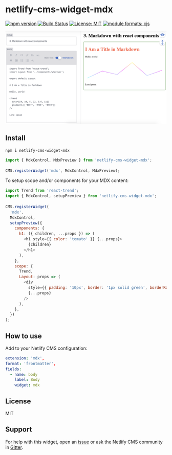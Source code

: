 # netlify-cms-widget-mdx

[![npm version][version-badge]][version]
[![Build Status][build-badge]][build]
[![License: MIT][license-badge]][license]
[![module formats: cjs][module-formats-badge]][unpkg-bundle]

![preview](docs/preview.png)

## Install

```shell
npm i netlify-cms-widget-mdx
```

```js
import { MdxControl, MdxPreview } from 'netlify-cms-widget-mdx';

CMS.registerWidget('mdx', MdxControl, MdxPreview);
```

To setup scope and/or components for your MDX content:

```js
import Trend from 'react-trend';
import { MdxControl, setupPreview } from 'netlify-cms-widget-mdx';

CMS.registerWidget(
  'mdx',
  MdxControl,
  setupPreview({
    components: {
      h1: ({ children, ...props }) => (
        <h1 style={{ color: 'tomato' }} {...props}>
          {children}
        </h1>
      ),
    },
    scope: {
      Trend,
      Layout: props => (
        <div
          style={{ padding: '10px', border: '1px solid green', borderRadius: '5px' }}
          {...props}
        />
      ),
    },
  })
);
```

## How to use

Add to your Netlify CMS configuration:

```yaml
extension: 'mdx',
format: 'frontmatter',
fields:
  - name: body
    label: Body
    widget: mdx
```

## License

MIT

## Support

For help with this widget, open an [issue](https://github.com/buz-zard/gatsby-mdx)
or ask the Netlify CMS community in [Gitter](https://gitter.im/netlify/netlifycms).

[version-badge]: https://badge.fury.io/js/netlify-cms-widget-mdx.svg
[version]: https://www.npmjs.com/package/netlify-cms-widget-mdx
[build-badge]: https://travis-ci.org/buz-zard/gatsby-mdx.svg?branch=master
[build]: https://travis-ci.org/buz-zard/gatsby-mdx
[license-badge]: https://img.shields.io/badge/License-MIT-yellow.svg
[license]: https://opensource.org/licenses/MIT
[module-formats-badge]: https://img.shields.io/badge/module%20formats-cjs-green.svg
[unpkg-bundle]: https://unpkg.com/netlify-cms-widget-mdx/
